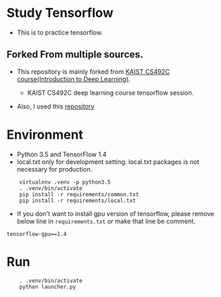 # Study Tensorflow
* This is to practice tensorflow.

## Forked From multiple sources.
* This repository is mainly forked from [KAIST CS492C course(Introduction to Deep Learning)](https://github.com/hyunwooj/KAIST-CS492C-Spring2018).
  * KAIST CS492C deep learning course tensorflow session.

* Also, I used this [repository](https://github.com/golbin/TensorFlow-Tutorials)


# Environment
* Python 3.5 and TensorFlow 1.4
* local.txt only for development setting. local.txt packages is not necessary for production.
```
    virtualenv .venv -p python3.5
    . .venv/bin/activate
    pip install -r requirements/common.txt
    pip install -r requirements/local.txt
```

* If you don't want to install gpu version of tensorflow, please remove below line in `requirements.txt` or make that line be comment.
```
tensorflow-gpu==1.4
```

# Run
```
    . .venv/bin/activate
    python launcher.py
```
